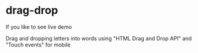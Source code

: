 # drag-drop


If you like to see live <a src="https://codepen.io/marko-hristovski/pen/dyRLwbw">demo</a> 

Drag and dropping letters into words using "HTML Drag and Drop API" and "Touch events" for mobile

